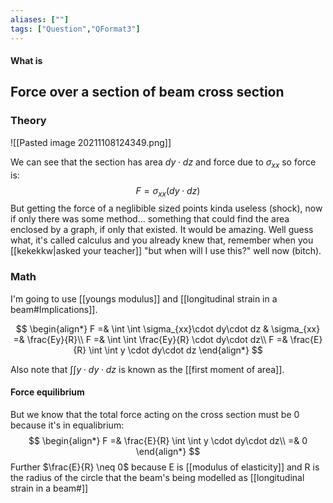```yaml
---
aliases: [""]
tags: ["Question","QFormat3"]
---
```


#### What is
## Force over a section of beam cross section
### Theory

![[Pasted image 20211108124349.png]]

We can see that the section has area $dy \cdot dz$ and force due to $\sigma_{xx}$ so force is:
$$ F = \sigma_{xx}(dy\cdot dz) $$
But getting the force of a neglibible sized points kinda useless (shock), now if only there was some method... something that could find the area enclosed by a graph, if only that existed. It would be amazing.
Well guess what, it's called calculus and you already knew that, remember when you [[kekekkw|asked your teacher]] "but when will I use this?" well now (bitch).

### Math
I'm going to use [[youngs modulus]] and [[longitudinal strain in a beam#Implications]].

$$ \begin{align*}
F =& \int \int \sigma_{xx}\cdot dy\cdot dz & \sigma_{xx} =& \frac{Ey}{R}\\
F =& \int \int \frac{Ey}{R} \cdot dy\cdot dz\\
F =& \frac{E}{R} \int \int y \cdot dy\cdot dz
\end{align*} $$

Also note that $\int \int y \cdot dy\cdot dz$ is known as the [[first moment of area]].

#### Force equilibrium
But we know that the total force acting on the cross section must be 0 because it's in equalibrium:
$$ \begin{align*}
F =& \frac{E}{R} \int \int y \cdot dy\cdot dz\\
 =& 0
\end{align*} $$
Further $\frac{E}{R} \neq 0$ because E is [[modulus of elasticity]] and R is the radius of the circle that the beam's being modelled as [[longitudinal strain in a beam#]]